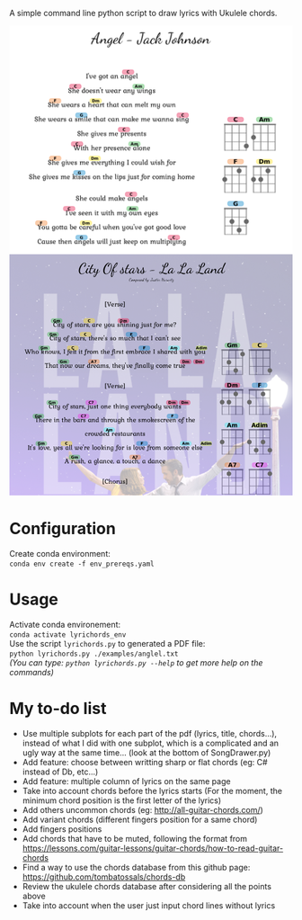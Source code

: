 A simple command line python script to draw lyrics with Ukulele chords.

![Example1](./examples/angel.png "Example: Angel - Jack Johnson")
![Example2](./examples/city_of_stars.png "Example: City Of Stars - LaLaLand")

# Configuration
Create conda environment:  
`conda env create -f env_prereqs.yaml`


# Usage
Activate conda environement:  
`conda activate lyrichords_env`  
Use the script `lyrichords.py` to generated a PDF file:  
`python lyrichords.py ./examples/anglel.txt`  
_(You can type: `python lyrichords.py --help` to get more help on the commands)_  


# My to-do list  
- Use multiple subplots for each part of the pdf (lyrics, title, chords...), instead of what I did with one subplot, which is a complicated and an ugly way at the same time... (look at the bottom of SongDrawer.py)
- Add feature: choose between writting sharp or flat chords (eg: C# instead of Db, etc...)  
- Add feature: multiple column of lyrics on the same page  
- Take into account chords before the lyrics starts (For the moment, the minimum chord position is the first letter of the lyrics)  
- Add others uncommon chords (eg: http://all-guitar-chords.com/)  
- Add variant chords (different fingers position for a same chord)  
- Add fingers positions  
- Add chords that have to be muted, following the format from https://lessons.com/guitar-lessons/guitar-chords/how-to-read-guitar-chords  
- Find a way to use the chords database from this github page: https://github.com/tombatossals/chords-db  
- Review the ukulele chords database after considering all the points above  
- Take into account when the user just input chord lines without lyrics  

